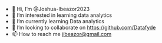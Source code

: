 - 👋 Hi, I’m @Joshua-Ibeazor2023
- 👀 I’m interested in learning data analytics
- 🌱 I’m currently learning Data analytics
- 💞️ I’m looking to collaborate on https://github.com/Datafyde
- 📫 How to reach me jibeazor@gmail.com




